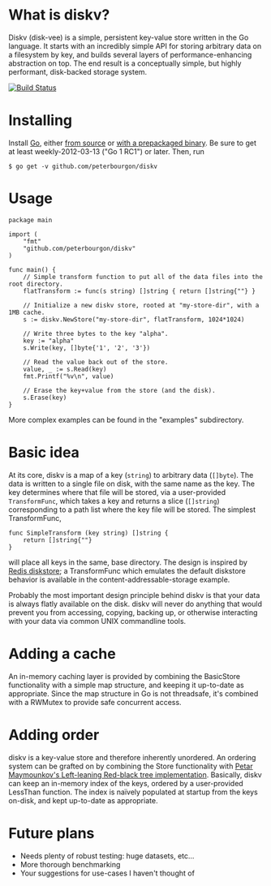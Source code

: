 # What is diskv?

Diskv (disk-vee) is a simple, persistent key-value store written in the Go
language. It starts with an incredibly simple API for storing arbitrary data on
a filesystem by key, and builds several layers of performance-enhancing
abstraction on top.  The end result is a conceptually simple, but highly
performant, disk-backed storage system.

[![Build Status][1]][2]

[1]: https://secure.travis-ci.org/peterbourgon/diskv.png
[2]: http://www.travis-ci.org/peterbourgon/diskv

# Installing

Install [Go][3], either [from source][4] or [with a prepackaged binary][5]. Be
sure to get at least weekly-2012-03-13 ("Go 1 RC1") or later. Then, run

```
$ go get -v github.com/peterbourgon/diskv
```

[3]: http://weekly.golang.org
[4]: http://weekly.golang.org/doc/install/source
[5]: http://weekly.golang.org/doc/install

# Usage

```
package main

import (
	"fmt"
	"github.com/peterbourgon/diskv"
)

func main() {
	// Simple transform function to put all of the data files into the root directory.
	flatTransform := func(s string) []string { return []string{""} }

	// Initialize a new diskv store, rooted at "my-store-dir", with a 1MB cache.
	s := diskv.NewStore("my-store-dir", flatTransform, 1024*1024)
	
	// Write three bytes to the key "alpha".
	key := "alpha"
	s.Write(key, []byte{'1', '2', '3'})
	
	// Read the value back out of the store.
	value, _ := s.Read(key)
	fmt.Printf("%v\n", value)
	
	// Erase the key+value from the store (and the disk).
	s.Erase(key)
}
```

More complex examples can be found in the "examples" subdirectory.

# Basic idea

At its core, diskv is a map of a key (`string`) to arbitrary data (`[]byte`).
The data is written to a single file on disk, with the same name as the key.
The key determines where that file will be stored, via a user-provided
`TransformFunc`, which takes a key and returns a slice (`[]string`)
corresponding to a path list where the key file will be stored. The simplest
TransformFunc,

```
func SimpleTransform (key string) []string {
    return []string{""}
}
```

will place all keys in the same, base directory. The design is inspired by
[Redis diskstore][6]; a TransformFunc which emulates the default diskstore
behavior is available in the content-addressable-storage example.

[6]: http://groups.google.com/group/redis-db/browse_thread/thread/d444bc786689bde9?pli=1

Probably the most important design principle behind diskv is that your data is
always flatly available on the disk. diskv will never do anything that would
prevent you from accessing, copying, backing up, or otherwise interacting with
your data via common UNIX commandline tools.

# Adding a cache

An in-memory caching layer is provided by combining the BasicStore
functionality with a simple map structure, and keeping it up-to-date as
appropriate. Since the map structure in Go is not threadsafe, it's combined
with a RWMutex  to provide safe concurrent access. 

# Adding order

diskv is a key-value store and therefore inherently unordered. An ordering
system can be grafted on by combining the Store functionality with [Petar
Maymounkov's Left-leaning Red-black tree implementation][7]. Basically, diskv
can keep an in-memory index of the keys, ordered by a user-provided LessThan
function. The index is naïvely populated at startup from the keys on-disk, and
kept up-to-date as appropriate.

[7]: https://github.com/petar/GoLLRB 

# Future plans
 
 * Needs plenty of robust testing: huge datasets, etc... 
 * More thorough benchmarking
 * Your suggestions for use-cases I haven't thought of
